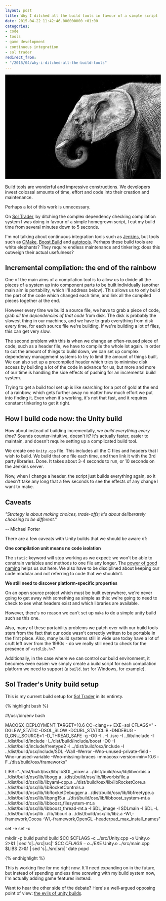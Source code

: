 ```yaml
---
layout: post
title: Why I ditched all the build tools in favour of a simple script
date: 2015-04-22 11:42:46.000000000 +01:00
categories:
- code
- tools
- game development
- continuous integration
- sol trader
redirect_from:
- "/2015/04/why-i-ditched-all-the-build-tools"
---
```

[![white elephant](/assets/img/white-elephant.jpg)](https://www.flickr.com/photos/pattoise/10667319965/)

Build tools are wonderful and impressive constructions. We developers invest colossal amounts of time, effort and code into their creation and maintenance.

Perhaps a lot of this work is unnecessary.

On [Sol Trader](http://soltrader.net), by ditching the complex dependency checking compilation system I was doing in favour of a simple homegrown script, I cut my build time from several minutes down to 5 seconds.

I'm not talking about continuous integration tools such as [Jenkins](http://jenkins-ci.org), but tools such as [CMake](http://cmake.org), [Boost.Build](http://www.boost.org/build/doc/html/) and [autotools](http://en.wikipedia.org/wiki/GNU_build_system). Perhaps these build tools are white elephants? They require endless maintenance and tinkering: does this outweigh their actual usefulness?

## Incremental compilation: the end of the rainbow

One of the main aims of a compilation tool is to allow us to divide all the pieces of a system up into component parts to be built individually (another main aim is portability, which I'll address below). This allows us to only build the part of the code which changed each time, and link all the compiled pieces together at the end.

However every time we build a source file, we have to grab a piece of code, grab *all the dependencies of that code* from disk. The disk is probably the slowest thing in our machines, and we have to grab everything from disk every time, for each source file we're building. If we're building a lot of files, this can get very slow.

The second problem with this is when we change an often-reused piece of code, such as a header file, we have to compile the whole lot again. In order to cut the amount of things to build down, we can set up complex dependency management systems to try to limit the amount of things built. We can also set up a precompiled header which tries to minimise disk access by building a lot of the code in advance for us, but more and more of our time is handling the side effects of pushing for an incremental build system.

Trying to get a build tool set up is like searching for a pot of gold at the end of a rainbow, which gets further away no matter how much effort we put into finding it. Even when it's working, it's not that fast, and it requires constant tinkering to get it right.

## How I build code now: the Unity build

How about instead of building incrementally, we *build everything every time?* Sounds counter-intuitive, doesn't it? It's actually faster, easier to maintain, and doesn't require setting up a complicated build tool.

We create one `Unity.cpp` file. This includes all the C files and headers that I wish to build. We build that one file each time, and then link it with the 3rd party libraries. Done. It takes about 3-4 seconds to run, or 10 seconds on the Jenkins server.

Now, when I change a header, the script just builds everything again, so it doesn't take any long that a few seconds to see the effects of any change I want to make.

## Caveats

*"Strategy is about making choices, trade-offs; it's about deliberately choosing to be different."*

-- Michael Porter

There are a few caveats with Unity builds that we should be aware of:

**One compilation unit means no code isolation**

The `static` keyword will stop working as we expect: we won't be able to constrain variables and methods to one file any longer. The [power of good naming](/2012/09/-the-power-of-good-naming) helps us out here. We also have to be disciplined about keeping our code modular and not referring to code that we shouldn't.

**We still need to discover platform-specific properties**

On an open source project which must be built everywhere, we're never going to get away with something as simple as this: we're going to need to check to see what headers exist and which libraries are available.

However, there's no reason we can't set up `make` to do a simple unity build such as this one.

Also, many of these portability problems we patch over with our build tools stem from the fact that our code wasn't correctly written to be portable in the first place. Also, many build systems still in wide use today have a lot of cruft left over from the 1980s - do we really still need to check for the presence of `<stdlib.h>`?

Additionally, in the case where we can control our build environment, it becomes even easier: we simply create a build script for each compilation platform we need to support (a `build.bat` for Windows, for example).

## Sol Trader's Unity build setup

This is my current build setup for [Sol Trader](http://soltrader.net) in its entirety.

{% highlight bash %}

#!/usr/bin/env bash

MACOSX_DEPLOYMENT_TARGET=10.6
CC=clang++
EXE=sol
CFLAGS=" -DGLEW_STATIC -DSOL_SLOW -DCURL_STATICLIB -DNDEBUG -D_GNU_SOURCE=1 -D_THREAD_SAFE -g -O0 -I.. -I../src -I ../lib/include -I ../dist/build/include -I../dist/build/include/boost -O0 -I ../dist/build/include/freetype2 -I ../dist/build/osx/include -I ../dist/build/osx/include/SDL -Wall -Werror -Wno-unused-private-field -Wno-unused-variable -Wno-missing-braces -mmacosx-version-min=10.6 -F../dist/build/osx/frameworks"

LIBS="../dist/build/osx/lib/libSDL_mixer.a ../dist/build/osx/lib/libvorbis.a ../dist/build/osx/lib/libogg.a ../dist/build/osx/lib/libvorbisfile.a ../dist/build/osx/lib/libyaml-cpp.a ../dist/build/osx/lib/libRocketCore.a ../dist/build/osx/lib/libRocketControls.a ../dist/build/osx/lib/libRocketDebugger.a ../dist/build/osx/lib/libfreetype.a ../dist/build/osx/lib/libpng15.a ../dist/build/osx/lib/libboost_system-mt.a ../dist/build/osx/lib/libboost_filesystem-mt.a ../dist/build/osx/lib/libboost_thread-mt.a -l SDL_image -l SDLmain -l SDL -L ../dist/build/osx/lib ../lib/libcurl.a ../dist/build/osx/lib/libz.a -Wl,-framework,Cocoa -Wl,-framework,OpenGL -headerpad_max_install_names"

set -e
set -x

mkdir -p build
pushd build
$CC $CFLAGS -c ../src/Unity.cpp -o Unity.o 2>&1 | sed 's|../src|src|'
$CC $CFLAGS -o ../$EXE Unity.o ../src/main.cpp $LIBS 2>&1 | sed 's|../src|src|'
date
popd

{% endhighlight %}

This is working fine for me right now. It'll need expanding on in the future, but instead of spending endless time screwing with my build system now, I'm actually adding game features instead.

Want to hear the other side of the debate? Here's a well-argued opposing point of view: [the evils of unity builds](http://engineering-game-dev.com/2009/12/15/the-evils-of-unity-builds).
